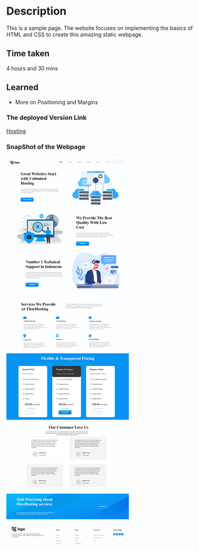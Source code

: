 # Description
This is a sample page. The website focuses on implementing the basics of HTML and CSS to create this amazing static webpage.

## Time taken

4 hours and 30 mins

## Learned 
- More on Positioning and Margins

### The deployed Version Link

[Hosting](https://hostingplat.netlify.app/)

### SnapShot of the Webpage

![Hosting](./11.png)
